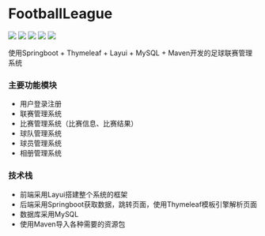 # FootballLeague

![](https://img.shields.io/badge/uses-SprintBoot-6db33f?logo=Spring&logoColor=white) ![](https://img.shields.io/badge/uses-Thymeleaf-0d5f0f?logoColor=white) ![](https://img.shields.io/badge/uses-MySQL-f29110?logo=MySQL&logoColor=white) ![](https://img.shields.io/badge/uses-Maven-9e2166?logo=Apache%20Maven&logoColor=white) ![](https://img.shields.io/badge/uses-Layui-393d49?logoColor=white)

使用Springboot + Thymeleaf + Layui + MySQL + Maven开发的足球联赛管理系统

### 主要功能模块
* 用户登录注册
* 联赛管理系统
* 比赛管理系统（比赛信息、比赛结果）
* 球队管理系统
* 球员管理系统
* 相册管理系统

### 技术栈
* 前端采用Layui搭建整个系统的框架
* 后端采用Springboot获取数据，跳转页面，使用Thymeleaf模板引擎解析页面
* 数据库采用MySQL
* 使用Maven导入各种需要的资源包
